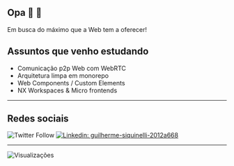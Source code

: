 ## Opa 👋 👨

Em busca do máximo que a Web tem a oferecer!

## Assuntos que venho estudando
- Comunicação p2p Web com WebRTC
- Arquitetura limpa em monorepo
- Web Components / Custom Elements
- NX Workspaces & Micro frontends


---

## Redes sociais

![Twitter Follow](https://img.shields.io/twitter/follow/guiseek?label=GuiSeek&logo=twitter&style=flat-square)
[![Linkedin: guilherme-siquinelli-2012a668](https://img.shields.io/badge/-Linkedin-blue?style=flat-square&logo=Linkedin&logoColor=white&link=https://www.linkedin.com/in/guilherme-siquinelli-2012a668/)](https://www.linkedin.com/in/guilherme-siquinelli-2012a668/)

---

![Visualizações](https://komarev.com/ghpvc/?username=guiseek)

